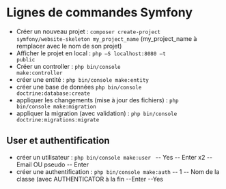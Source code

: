 # Lignes de commandes Symfony

- Créer un nouveau projet : <code>composer create-project symfony/website-skeleton my_project_name</code> (my_project_name à remplacer avec le nom de son projet)
- Afficher le projet en local : <code>php –S localhost:8080 –t public</code>
- Créer un controller : <code>php bin/console make:controller </code>
- créer une entité : <code>php bin/console make:entity</code>
- créer une base de données <code>php bin/console doctrine:database:create </code>
- appliquer les changements (mise à jour des fichiers) : <code>php bin/console make:migration</code>
- appliquer la migration (avec validation) : <code>php bin/console doctrine:migrations:migrate</code>

## User et authentification

- créer un utilisateur : <code>php bin/console make:user </code>
-- Yes
-- Enter x2
-- Email OU pseudo
-- Enter
- créer une authentification : <code>php bin/console make:auth</code>
-- 1 -- Nom de la classe (avec AUTHENTICATOR à la fin  --Enter --Yes
